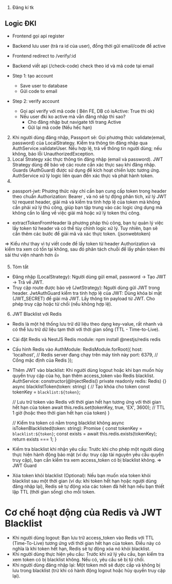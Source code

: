1. Đăng kí tk

## Logic ĐKI

- Frontend gọi api register
- Backend lưu user (trả ra id của user), đồng thời gửi email/code để active
- Frontend redirect to /verify/:id
- Backend viết api (/check-code) check theo id và mã code tại email

- Step 1: tạo account

  - Save user to database
  - Gửi code to email

- Step 2: verify account
  - Gọi api verify với mã code ( Bên FE, DB có isActive: True thì ok)
  - Nếu user đki ko active mà vẫn đăng nhập thì sao?
    - Cho đăng nhập but navigate tới trang Active
    - Gửi lại mã code (Nếu hếc hạn)

2.  Khi người dùng đăng nhập, Passport sẽ:
    Gọi phương thức validate(email, password) của LocalStrategy.
    Kiểm tra thông tin đăng nhập qua AuthService.validateUser.
    Nếu hợp lệ, trả về thông tin người dùng; nếu không, báo lỗi UnauthorizedException.
3.  Local Strategy xác thực thông tin đăng nhập (email và password).
    JWT Strategy dùng để bảo vệ các route cần xác thực sau khi đăng nhập.
    Guards (AuthGuard) được sử dụng để kích hoạt chiến lược tương ứng.
    AuthService xử lý logic liên quan đến xác thực và phát hành token.
4.

- passport-jwt: Phương thức này chỉ cần bạn cung cấp token trong header theo chuẩn Authorization: Bearer <your-jwt-token>, và nó sẽ tự động phân tích, xử lý JWT từ request header, giải mã và kiểm tra tính hợp lệ của token mà không cần phải xử lý thủ công, giúp bạn tập trung vào các logic ứng dụng mà không cần lo lắng về việc giải mã hoặc xử lý token thủ công.

- extractTokenFromHeader là phương pháp thủ công, bạn tự quản lý việc lấy token từ header và có thể tùy chỉnh logic xử lý. Tuy nhiên, bạn sẽ cần thêm các bước để giải mã và xác thực token. (jsonwebtoken)

=> Kiểu như thay vì tự viết code để lấy token từ header Authorization và kiểm tra xem có tồn tại không, sau đó phân tách chuỗi để lấy phần token thì sài thư viện nhanh hơn 👍

5. Tóm tắt

- Đăng nhập (LocalStrategy):
  Người dùng gửi email, password → Tạo JWT → Trả về JWT.
- Truy cập route được bảo vệ (JwtStrategy):
  Người dùng gửi JWT trong header.
  JwtAuthGuard kiểm tra tính hợp lệ của JWT:
  Dùng khóa bí mật (JWT_SECRET) để giải mã JWT.
  Lấy thông tin payload từ JWT.
  Cho phép truy cập hoặc từ chối (nếu không hợp lệ).

6. JWT Blacklist với Redis

- Redis là một hệ thống lưu trữ dữ liệu theo dạng key-value, rất nhanh và có thể lưu trữ dữ liệu tạm thời với thời gian sống (TTL - Time-to-Live).
- Cài đặt Redis và NestJS Redis module:
  npm install @nestjs/redis redis
- Cấu hình Redis vào AuthModule:
  RedisModule.forRoot({
  host: 'localhost', // Redis server đang chạy trên máy tính này
  port: 6379, // Cổng mặc định của Redis
  });
- Thêm JWT vào blacklist: Khi người dùng logout hoặc khi bạn muốn hủy quyền truy cập của họ, bạn thêm access_token vào Redis blacklist.
  AuthService:
  constructor(@InjectRedis() private readonly redis: Redis) {}
  async blacklistToken(token: string) {
  // Tạo khóa cho token
  const tokenKey = `blacklist:${token}`;

  // Lưu trữ token vào Redis với thời gian hết hạn tương ứng với thời gian hết hạn của token
  await this.redis.set(tokenKey, true, 'EX', 3600); // TTL 1 giờ (hoặc theo thời gian hết hạn của token)
  }

  // Kiểm tra token có nằm trong blacklist không
  async isTokenBlacklisted(token: string): Promise<boolean> {
  const tokenKey = `blacklist:${token}`;
  const exists = await this.redis.exists(tokenKey);
  return exists === 1;
  }

- Kiểm tra blacklist khi nhận yêu cầu: Trước khi cho phép một người dùng thực hiện hành động bảo mật (ví dụ: truy cập tài nguyên yêu cầu quyền truy cập), bạn cần kiểm tra xem access_token có bị blacklist không.
  => JWT Guard

- Xóa token khỏi blacklist (Optional): Nếu bạn muốn xóa token khỏi blacklist sau một thời gian (ví dụ: khi token hết hạn hoặc người dùng đăng nhập lại), Redis sẽ tự động xóa các token đã hết hạn nếu bạn thiết lập TTL (thời gian sống) cho mỗi token.

# Cơ chế hoạt động của Redis và JWT Blacklist

- Khi người dùng logout: Bạn lưu trữ access_token vào Redis với TTL (Time-To-Live) tương ứng với thời gian hết hạn của token. Điều này có nghĩa là khi token hết hạn, Redis sẽ tự động xóa nó khỏi blacklist.
- Khi người dùng thực hiện yêu cầu: Trước khi xử lý yêu cầu, bạn kiểm tra xem token có bị blacklist không. Nếu có, yêu cầu sẽ bị từ chối.
- Khi người dùng đăng nhập lại: Một token mới sẽ được cấp và không bị lưu trong blacklist (trừ khi có hành động logout hoặc hủy quyền truy cập lại).
